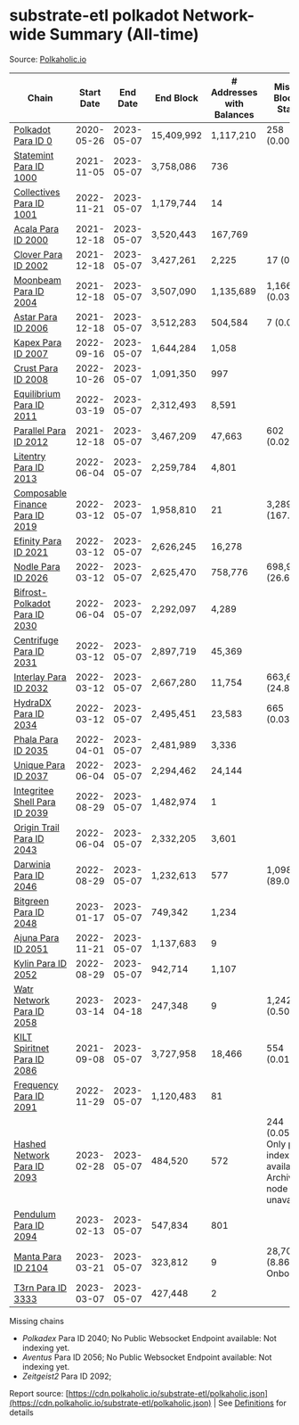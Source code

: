 # substrate-etl polkadot Network-wide Summary (All-time)

Source: [Polkaholic.io](https://polkaholic.io)


| Chain            | Start Date | End Date | End Block | # Addresses with Balances | Missing Blocks / Status |
| ---------------- | ---------- | ---------| --------- | ------------------------- | ----------------------- |
| [Polkadot Para ID 0](/polkadot/0-polkadot) | 2020-05-26 | 2023-05-07 | 15,409,992 |  1,117,210 | 258 (0.00%)  |
| [Statemint Para ID 1000](/polkadot/1000-statemint) | 2021-11-05 | 2023-05-07 | 3,758,086 |  736 |    |
| [Collectives Para ID 1001](/polkadot/1001-collectives) | 2022-11-21 | 2023-05-07 | 1,179,744 |  14 |    |
| [Acala Para ID 2000](/polkadot/2000-acala) | 2021-12-18 | 2023-05-07 | 3,520,443 |  167,769 |    |
| [Clover Para ID 2002](/polkadot/2002-clover) | 2021-12-18 | 2023-05-07 | 3,427,261 |  2,225 | 17 (0.00%)  |
| [Moonbeam Para ID 2004](/polkadot/2004-moonbeam) | 2021-12-18 | 2023-05-07 | 3,507,090 |  1,135,689 | 1,166 (0.03%)  |
| [Astar Para ID 2006](/polkadot/2006-astar) | 2021-12-18 | 2023-05-07 | 3,512,283 |  504,584 | 7 (0.00%)  |
| [Kapex Para ID 2007](/polkadot/2007-kapex) | 2022-09-16 | 2023-05-07 | 1,644,284 |  1,058 |    |
| [Crust Para ID 2008](/polkadot/2008-crust) | 2022-10-26 | 2023-05-07 | 1,091,350 |  997 |    |
| [Equilibrium Para ID 2011](/polkadot/2011-equilibrium) | 2022-03-19 | 2023-05-07 | 2,312,493 |  8,591 |    |
| [Parallel Para ID 2012](/polkadot/2012-parallel) | 2021-12-18 | 2023-05-07 | 3,467,209 |  47,663 | 602 (0.02%)  |
| [Litentry Para ID 2013](/polkadot/2013-litentry) | 2022-06-04 | 2023-05-07 | 2,259,784 |  4,801 |    |
| [Composable Finance Para ID 2019](/polkadot/2019-composable) | 2022-03-12 | 2023-05-07 | 1,958,810 |  21 | 3,289,646 (167.94%)  |
| [Efinity Para ID 2021](/polkadot/2021-efinity) | 2022-03-12 | 2023-05-07 | 2,626,245 |  16,278 |    |
| [Nodle Para ID 2026](/polkadot/2026-nodle) | 2022-03-12 | 2023-05-07 | 2,625,470 |  758,776 | 698,978 (26.62%)  |
| [Bifrost-Polkadot Para ID 2030](/polkadot/2030-bifrost-dot) | 2022-06-04 | 2023-05-07 | 2,292,097 |  4,289 |    |
| [Centrifuge Para ID 2031](/polkadot/2031-centrifuge) | 2022-03-12 | 2023-05-07 | 2,897,719 |  45,369 |    |
| [Interlay Para ID 2032](/polkadot/2032-interlay) | 2022-03-12 | 2023-05-07 | 2,667,280 |  11,754 | 663,696 (24.88%)  |
| [HydraDX Para ID 2034](/polkadot/2034-hydradx) | 2022-03-12 | 2023-05-07 | 2,495,451 |  23,583 | 665 (0.03%)  |
| [Phala Para ID 2035](/polkadot/2035-phala) | 2022-04-01 | 2023-05-07 | 2,481,989 |  3,336 |    |
| [Unique Para ID 2037](/polkadot/2037-unique) | 2022-06-04 | 2023-05-07 | 2,294,462 |  24,144 |    |
| [Integritee Shell Para ID 2039](/polkadot/2039-integritee-shell) | 2022-08-29 | 2023-05-07 | 1,482,974 |  1 |    |
| [Origin Trail Para ID 2043](/polkadot/2043-origintrail) | 2022-06-04 | 2023-05-07 | 2,332,205 |  3,601 |    |
| [Darwinia Para ID 2046](/polkadot/2046-darwinia) | 2022-08-29 | 2023-05-07 | 1,232,613 |  577 | 1,098,057 (89.08%)  |
| [Bitgreen Para ID 2048](/polkadot/2048-bitgreen) | 2023-01-17 | 2023-05-07 | 749,342 |  1,234 |    |
| [Ajuna Para ID 2051](/polkadot/2051-ajuna) | 2022-11-21 | 2023-05-07 | 1,137,683 |  9 |    |
| [Kylin Para ID 2052](/polkadot/2052-kylin) | 2022-08-29 | 2023-05-07 | 942,714 |  1,107 |    |
| [Watr Network Para ID 2058](/polkadot/2058-watr) | 2023-03-14 | 2023-04-18 | 247,348 |  9 | 1,242 (0.50%)  |
| [KILT Spiritnet Para ID 2086](/polkadot/2086-kilt) | 2021-09-08 | 2023-05-07 | 3,727,958 |  18,466 | 554 (0.01%)  |
| [Frequency Para ID 2091](/polkadot/2091-frequency) | 2022-11-29 | 2023-05-07 | 1,120,483 |  81 |    |
| [Hashed Network Para ID 2093](/polkadot/2093-hashed) | 2023-02-28 | 2023-05-07 | 484,520 |  572 | 244 (0.05%) Only partial index available: Archive node unavailable |
| [Pendulum Para ID 2094](/polkadot/2094-pendulum) | 2023-02-13 | 2023-05-07 | 547,834 |  801 |    |
| [Manta Para ID 2104](/polkadot/2104-manta) | 2023-03-21 | 2023-05-07 | 323,812 |  9 | 28,703 (8.86%) Onboarding |
| [T3rn Para ID 3333](/polkadot/3333-t3rn) | 2023-03-07 | 2023-05-07 | 427,448 |  2 |    |

Missing chains


* *Polkadex* Para ID 2040; No Public Websocket Endpoint available: Not indexing yet.
* *Aventus* Para ID 2056; No Public Websocket Endpoint available: Not indexing yet.
* *Zeitgeist2* Para ID 2092; 

Report source: [https://cdn.polkaholic.io/substrate-etl/polkaholic.json](https://cdn.polkaholic.io/substrate-etl/polkaholic.json) | See [Definitions](/DEFINITIONS.md) for details
